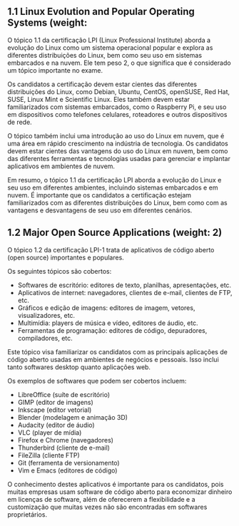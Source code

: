 
## 1.1 Linux Evolution and Popular Operating Systems (weight: 

O tópico 1.1 da certificação LPI (Linux Professional Institute) aborda a evolução do Linux como um sistema operacional popular e explora as diferentes distribuições do Linux, bem como seu uso em sistemas embarcados e na nuvem. Ele tem peso 2, o que significa que é considerado um tópico importante no exame.

Os candidatos a certificação devem estar cientes das diferentes distribuições do Linux, como Debian, Ubuntu, CentOS, openSUSE, Red Hat, SUSE, Linux Mint e Scientific Linux. Eles também devem estar familiarizados com sistemas embarcados, como o Raspberry Pi, e seu uso em dispositivos como telefones celulares, roteadores e outros dispositivos de rede.

O tópico também inclui uma introdução ao uso do Linux em nuvem, que é uma área em rápido crescimento na indústria de tecnologia. Os candidatos devem estar cientes das vantagens do uso do Linux em nuvem, bem como das diferentes ferramentas e tecnologias usadas para gerenciar e implantar aplicativos em ambientes de nuvem.

Em resumo, o tópico 1.1 da certificação LPI aborda a evolução do Linux e seu uso em diferentes ambientes, incluindo sistemas embarcados e em nuvem. É importante que os candidatos a certificação estejam familiarizados com as diferentes distribuições do Linux, bem como com as vantagens e desvantagens de seu uso em diferentes cenários.


## 1.2 Major Open Source Applications (weight: 2)

O tópico 1.2 da certificação LPI-1 trata de aplicativos de código aberto (open source) importantes e populares.

Os seguintes tópicos são cobertos:

-   Softwares de escritório: editores de texto, planilhas, apresentações, etc.
-   Aplicativos de internet: navegadores, clientes de e-mail, clientes de FTP, etc.
-   Gráficos e edição de imagens: editores de imagem, vetores, visualizadores, etc.
-   Multimídia: players de música e vídeo, editores de áudio, etc.
-   Ferramentas de programação: editores de código, depuradores, compiladores, etc.

Este tópico visa familiarizar os candidatos com as principais aplicações de código aberto usadas em ambientes de negócios e pessoais. Isso inclui tanto softwares desktop quanto aplicações web.

Os exemplos de softwares que podem ser cobertos incluem:

-   LibreOffice (suíte de escritório)
-   GIMP (editor de imagens)
-   Inkscape (editor vetorial)
-   Blender (modelagem e animação 3D)
-   Audacity (editor de áudio)
-   VLC (player de mídia)
-   Firefox e Chrome (navegadores)
-   Thunderbird (cliente de e-mail)
-   FileZilla (cliente FTP)
-   Git (ferramenta de versionamento)
-   Vim e Emacs (editores de código)

O conhecimento destes aplicativos é importante para os candidatos, pois muitas empresas usam software de código aberto para economizar dinheiro em licenças de software, além de oferecerem a flexibilidade e a customização que muitas vezes não são encontradas em softwares proprietários.